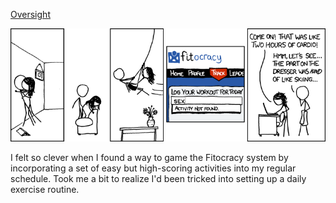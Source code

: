 [Oversight](https://xkcd.com/940)

![Oversight](./random_comic.png)

I felt so clever when I found a way to game the Fitocracy system by incorporating a set of easy but high-scoring activities into my regular schedule. Took me a bit to realize I'd been tricked into setting up a daily exercise routine.

